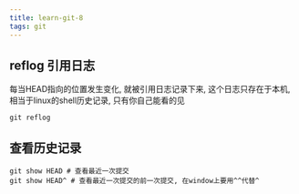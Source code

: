 ```yaml
---
title: learn-git-8
tags: git
---
```

## reflog 引用日志
每当HEAD指向的位置发生变化, 就被引用日志记录下来, 这个日志只存在于本机, 相当于linux的shell历史记录, 只有你自己能看的见
```
git reflog
```

## 查看历史记录
```
git show HEAD # 查看最近一次提交
git show HEAD^ # 查看最近一次提交的前一次提交, 在window上要用^^代替^
```
